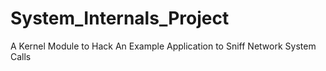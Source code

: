 # System_Internals_Project
 A Kernel Module to Hack An Example Application to Sniff Network System Calls
